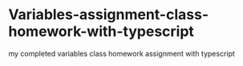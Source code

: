 # Variables-assignment-class-homework-with-typescript
my completed variables class homework assignment with typescript
